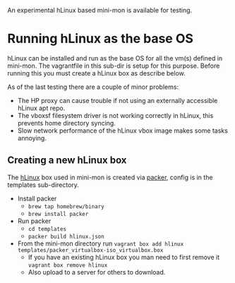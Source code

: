An experimental hLinux based mini-mon is available for testing.

# Running hLinux as the base OS
hLinux can be installed and run as the base OS for all the vm(s) defined in mini-mon. The vagrantfile in this sub-dir is setup for this purpose.
Before running this you must create a hLinux box as describe below.

As of the last testing there are a couple of minor problems:
- The HP proxy can cause trouble if not using an externally accessible hLinux apt repo.
- The vboxsf filesystem driver is not working correctly in hLinux, this prevents home directory syncing.
- Slow network performance of the hLinux vbox image makes some tasks annoying.

## Creating a new hLinux box
The [hLinux](http://hlinux-home.usa.hp.com/wiki/index.php/Main_Page) box used in mini-mon is created via [packer](http://www.packer.io/), config is in
the templates sub-directory.

- Install packer
  - `brew tap homebrew/binary`
  - `brew install packer`
- Run packer
  - `cd templates`
  - `packer build hlinux.json`
- From the mini-mon directory run `vagrant box add hlinux templates/packer_virtualbox-iso_virtualbox.box`
  - If you have an existing hLinux box you man need to first remove it `vagrant box remove hlinux`
  - Also upload to a server for others to download.
